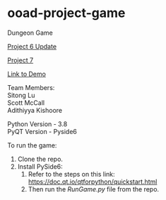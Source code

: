 # ooad-project-game
Dungeon Game

[Project 6 Update](https://github.com/addzy94/ooad-project-game/blob/master/Project%206%20Update.pdf)

[Project 7](https://github.com/addzy94/ooad-project-game/blob/master/Project%207.pdf)

[Link to Demo](https://drive.google.com/file/d/1pUlaC-z9wJE8GCpSlfkP2MKJSoyO0tnB/view?usp=sharing)

Team Members:<br />
Sitong Lu<br />
Scott McCall<br />
Adithiyya Kishoore<br />

Python Version - 3.8<br />
PyQT Version - Pyside6<br />

To run the game:<br />

1) Clone the repo.
2) Install PySide6:
   1) Refer to the steps on this link: https://doc.qt.io/qtforpython/quickstart.html
   2) Then run the _RunGame.py_ file from the repo.
   
